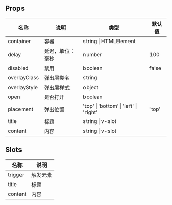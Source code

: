 ## Props

| 名称         | 说明             | 类型                                   | 默认值 |
| ------------ | ---------------- | -------------------------------------- | ------ |
| container    | 容器             | string \| HTMLElement                  |        |
| delay        | 延迟，单位：毫秒 | number                                 | 100    |
| disabled     | 禁用             | boolean                                | false  |
| overlayClass | 弹出层类名       | string                                 |        |
| overlayStyle | 弹出层样式       | object                                 |        |
| open         | 是否打开         | boolean                                |        |
| placement    | 弹出位置         | 'top' \| 'bottom' \| 'left' \| 'right' | 'top'  |
| title        | 标题             | string \| v-slot                       |        |
| content      | 内容             | string \| v-slot                       |        |

## Slots

| 名称    | 说明     |
| ------- | -------- |
| trigger | 触发元素 |
| title   | 标题     |
| content | 内容     |
